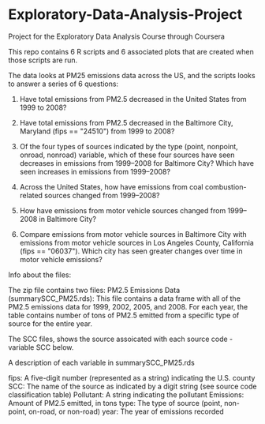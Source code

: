 # Exploratory-Data-Analysis-Project
Project for the Exploratory Data Analysis Course through Coursera


This repo contains 6 R scripts and 6 associated plots that are created when those scripts are run.

The data looks at PM25 emissions data across the US, and the scripts looks to answer a series of 6 questions:

1) Have total emissions from PM2.5 decreased in the United States from 1999 to 2008?

2) Have total emissions from PM2.5 decreased in the Baltimore City, Maryland (fips == "24510") from 1999 to 2008? 

3) Of the four types of sources indicated by the type (point, nonpoint, onroad, nonroad) variable, which of these four sources have seen decreases in emissions from 1999–2008 for Baltimore City? Which have seen increases in emissions from 1999–2008?

4) Across the United States, how have emissions from coal combustion-related sources changed from 1999–2008?

5) How have emissions from motor vehicle sources changed from 1999–2008 in Baltimore City?

6) Compare emissions from motor vehicle sources in Baltimore City with emissions from motor vehicle sources in Los Angeles County, California (fips == "06037"). Which city has seen greater changes over time in motor vehicle emissions?


Info about the files:

The zip file contains two files:
PM2.5 Emissions Data (summarySCC_PM25.rds): This file contains a data frame with all of the PM2.5 emissions data for 1999, 2002, 2005, and 2008. For each year, the table contains number of tons of PM2.5 emitted from a specific type of source for the entire year. 

The SCC files, shows the source assoicated with each source code - variable SCC below.

A description of each variable in summarySCC_PM25.rds

fips: A five-digit number (represented as a string) indicating the U.S. county
SCC: The name of the source as indicated by a digit string (see source code classification table)
Pollutant: A string indicating the pollutant
Emissions: Amount of PM2.5 emitted, in tons
type: The type of source (point, non-point, on-road, or non-road)
year: The year of emissions recorded

